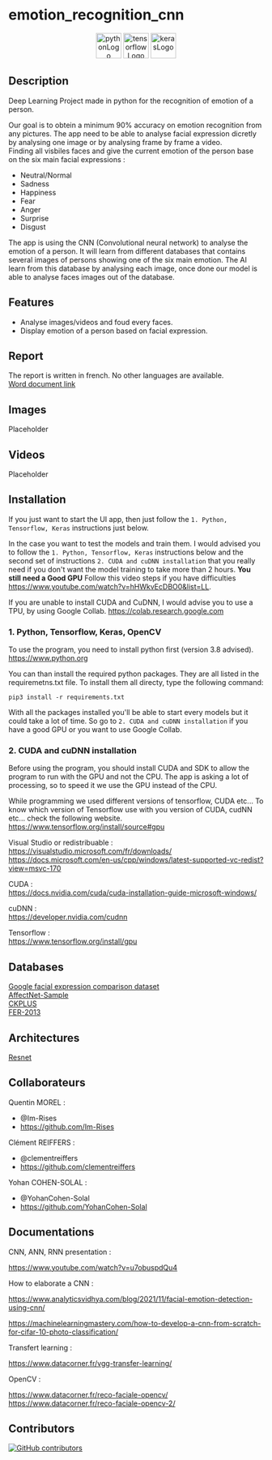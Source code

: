 # emotion_recognition_cnn

<p align="center">
    <img src="https://img.shields.io/badge/Python-3776AB?style=for-the-badge&logo=python&logoColor=white" alt="pythonLogo" style="height:50px">
    <img src="https://user-images.githubusercontent.com/59691442/169644815-7c59a948-09a4-4cd5-9a7d-d06d5dcd3ce1.svg" alt="tensorflowLogo" style="height:50px;">
    <img src="https://user-images.githubusercontent.com/59691442/169644811-109bf300-c795-44c4-8bab-f6900f97c422.png" alt="kerasLogo" style="height:50px;">
</p>

## Description

Deep Learning Project made in python for the recognition of emotion of a person.

Our goal is to obtein a minimum 90% accuracy on emotion recognition from any pictures.
The app need to be able to analyse facial expression dicretly by analysing one image or by analysing frame by frame a video.  
Finding all visbiles faces and give the current emotion of the person base on the six main facial expressions :

- Neutral/Normal
- Sadness
- Happiness
- Fear
- Anger
- Surprise
- Disgust

The app is using the CNN (Convolutional neural network) to analyse the emotion of a person.
It will learn from different databases that contains several images of persons showing one of the six main emotion.
The AI learn from this database by analysing each image, once done our model is able to analyse faces images out of the database.

## Features

- Analyse images/videos and foud every faces.
- Display emotion of a person based on facial expression.

## Report

The report is written in french. No other languages are available.  
[Word document link](https://esmefr-my.sharepoint.com/:w:/g/personal/clement_reiffers_esme_fr/EQLW0WK_l6hHrJRBIOaRYeQBrQLS2fZTjtCm68l-NXpW_g?e=4%3ARP8DM1&at=9&CID=D924432C-3B7E-4D12-B1AF-5F9A98207FC7&wdLOR=c46E7383C-126E-40A3-BA99-964061BF8370)

## Images

Placeholder

## Videos

Placeholder

## Installation

If you just want to start the UI app, then just follow the `1. Python, Tensorflow, Keras` instructions just below.

In the case you want to test the models and train them. I would advised you to follow the `1. Python, Tensorflow, Keras` instructions below and the second set of instructions `2. CUDA and cuDNN installation` that you really need if you don't want the model training to take more than 2 hours. **You still need a Good GPU**
Follow this video steps if you have difficulties <https://www.youtube.com/watch?v=hHWkvEcDBO0&list=LL>.

If you are unable to install CUDA and CuDNN, I would advise you to use a TPU, by using Google Collab.
<https://colab.research.google.com>

### 1. Python, Tensorflow, Keras, OpenCV

To use the program, you need to install python first (version 3.8 advised).
<https://www.python.org>

You can than install the required python packages. They are all listed in the requiremetns.txt file.
To install them all directy, type the following command:

```terminal
pip3 install -r requirements.txt
```

With all the packages installed you'll be able to start every models but it could take a lot of time. So go to `2. CUDA and cuDNN installation` if you have a good GPU or you want to use Google Collab.

### 2. CUDA and cuDNN installation

Before using the program, you should install CUDA and SDK to allow the program to run with the GPU and not the CPU.
The app is asking a lot of processing, so to speed it we use the GPU instead of the CPU.  

While programming we used different versions of tensorflow, CUDA etc... To know which version of Tensorflow use with you version of CUDA, cudNN etc... check the following website.
<https://www.tensorflow.org/install/source#gpu>

Visual Studio or redistribuable :  
<https://visualstudio.microsoft.com/fr/downloads/>
<https://docs.microsoft.com/en-us/cpp/windows/latest-supported-vc-redist?view=msvc-170>

CUDA :  
<https://docs.nvidia.com/cuda/cuda-installation-guide-microsoft-windows/>  

cuDNN :  
<https://developer.nvidia.com/cudnn>

Tensorflow :  
<https://www.tensorflow.org/install/gpu>

## Databases

[Google facial expression comparison dataset](https://research.google/tools/datasets/google-facial-expression/)  
[AffectNet-Sample](https://www.kaggle.com/mouadriali/affectnetsample)  
[CKPLUS](https://www.kaggle.com/shawon10/ckplus)  
[FER-2013](https://www.kaggle.com/msambare/fer2013)  

## Architectures

[Resnet](https://www.kaggle.com/datasets/keras/resnet50/code?resource=download)  

## Collaborateurs

Quentin MOREL :

- @Im-Rises
- <https://github.com/Im-Rises>

Clément REIFFERS :  

- @clementreiffers  
- <https://github.com/clementreiffers>

Yohan COHEN-SOLAL :

- @YohanCohen-Solal  
- <https://github.com/YohanCohen-Solal>

## Documentations

CNN, ANN, RNN presentation :

<https://www.youtube.com/watch?v=u7obuspdQu4>

How to elaborate a CNN :

<https://www.analyticsvidhya.com/blog/2021/11/facial-emotion-detection-using-cnn/>

<https://machinelearningmastery.com/how-to-develop-a-cnn-from-scratch-for-cifar-10-photo-classification/>

Transfert learning :

<https://www.datacorner.fr/vgg-transfer-learning/>

OpenCV :

<https://www.datacorner.fr/reco-faciale-opencv/>
<https://www.datacorner.fr/reco-faciale-opencv-2/>

## Contributors

[![GitHub contributors](https://contrib.rocks/image?repo=Im-Rises/emotion_recognition_cnn)](https://github.com/Im-Rises/emotion_recognition_cnn/graphs/contributors)
